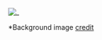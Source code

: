 ![_](https://github.com/Jillosullivan/Jillosullivan/github_readme_image.png)

*Background image [credit](https://unsplash.com/photos/PWxsExxrf5g)
